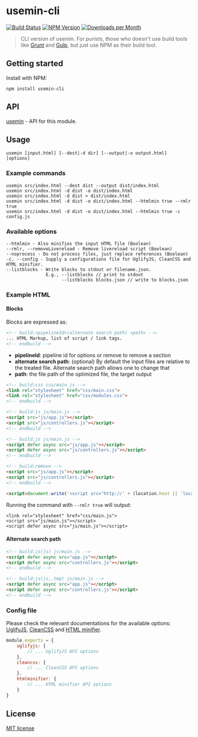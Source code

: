 # usemin-cli 

[![Build Status](https://travis-ci.org/nelsyeung/usemin.svg?branch=master)](https://travis-ci.org/nelsyeung/usemin)
[![NPM Version](https://img.shields.io/npm/v/usemin-cli.svg)](https://www.npmjs.com/package/usemin-cli)
[![Downloads per Month](https://img.shields.io/npm/dm/usemin-cli.svg)](https://www.npmjs.com/package/usemin-cli)

> CLI version of usemin. For _purists_, those who doesn't use build tools like [Grunt](https://github.com/yeoman/grunt-usemin) and [Gulp](https://github.com/zont/gulp-usemin), but just use NPM as their build tool.

## Getting started

Install with NPM:
```
npm install usemin-cli
```

## API
[usemin](https://github.com/nelsyeung/usemin) - API for this module.

## Usage

```
usemin [input.html] [--dest|-d dir] [--output|-o output.html] [options]
```
### Example commands
```
usemin src/index.html --dest dist --output dist/index.html
usemin src/index.html -d dist -o dist/index.html
usemin src/index.html -d dist > dist/index.html
usemin src/index.html -d dist -o dist/index.html --htmlmin true --rmlr true
usemin src/index.html -d dist -o dist/index.html --htmlmin true -c config.js
```

### Available options
```
--htmlmin - Also minifies the input HTML file (Boolean)
--rmlr, --removeLivereload - Remove livereload script (Boolean)
--noprocess - Do not process files, just replace references (Boolean)
-c, --config - Supply a configurations file for UglifyJS, CleanCSS and HTML minifier.
--listblocks - Write blocks to stdout or filename.json.
               E.g., --listblocks // print to stdout
                     --listblocks blocks.json // write to blocks.json
```

### Example HTML
#### Blocks
Blocks are expressed as:
```html
<!-- build:<pipelineId>(alternate search path) <path> -->
... HTML Markup, list of script / link tags.
<!-- endbuild -->
```

- **pipelineId**: pipeline id for options or remove to remove a section
- **alternate search path**: (optional) By default the input files are relative to the treated file. Alternate search path allows one to change that
- **path**: the file path of the optimized file, the target output

```html
<!-- build:css css/main.js -->
<link rel="stylesheet" href="css/main.css">
<link rel="stylesheet" href="css/modules.css">
<!-- endbuild -->

<!-- build:js js/main.js -->
<script src="js/app.js"></script>
<script src="js/controllers.js"></script>
<!-- endbuild -->

<!-- build:js js/main.js -->
<script defer async src="js/app.js"></script>
<script defer async src="js/controllers.js"></script>
<!-- endbuild -->

<!-- build:remove -->
<script src="js/app.js"></script>
<script src="js/controllers.js"></script>
<!-- endbuild -->

<script>document.write('<script src="http://' + (location.host || 'localhost').split(':')[0] + ':35729/livereload.js?snipver=1"></' + 'script>')</script>
```
Running the command with `--rmlr true` will output:
```
<link rel="stylesheet" href="css/main.js">
<script src="js/main.js"></script>
<script defer async src="js/main.js"></script>
```

#### Alternate search path
```html
<!-- build:js(js) js/main.js -->
<script defer async src="app.js"></script>
<script defer async src="controllers.js"></script>
<!-- endbuild -->

<!-- build:js(js,.tmp) js/main.js -->
<script defer async src="app.js"></script>
<script defer async src="controllers.js"></script>
<!-- endbuild -->
```

### Config file

Please check the relevant documentations for the available options: [ UglifyJS](https://github.com/mishoo/UglifyJS2), [CleanCSS](https://github.com/jakubpawlowicz/clean-css) and [HTML minifier](https://github.com/kangax/html-minifier).

```JavaScript
module.exports = {
	uglifyjs: {
		// ... UglifyJS API options
	},
	cleancss: {
		// ... CleanCSS API options
	},
	htmlminifier: {
		// ... HTML minifier API options
	}
}
```

## License

[MIT license](http://opensource.org/licenses/MIT.php)

